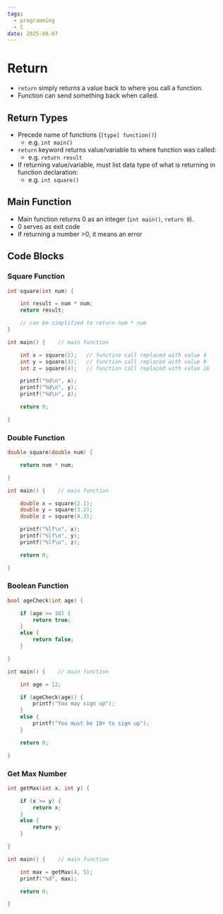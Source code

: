 ```yaml
---
tags:
  - programming
  - C
date: 2025-08-07
---
```

# Return

- `return` simply returns a value back to where you call a function.
- Function can send something back when called.
## Return Types

- Precede name of functions (`[type] function()`)
	- e.g. `int main()`
- `return` keyword returns value/variable to where function was called:
	- e.g. `return result`
- If returning value/variable, must list data type of what is returning in function declaration:
	- e.g. `int square()`
## Main Function

- Main function returns 0 as an integer (`int main()`, `return 0`).
- 0 serves as exit code
- If returning a number >0, it means an error
## Code Blocks

### Square Function

```c
int square(int num) {

    int result = num * num;
    return result;

	// can be simplified to return num * num
}

int main() {    // main function

    int x = square(2);   // functino call replaced with value 4
    int y = square(3);   // function call replaced with value 9
    int z = square(4);   // function call replaced with value 16

    printf("%d\n", x);
    printf("%d\n", y);
    printf("%d\n", z);

    return 0;

}
```
### Double Function

```c
double square(double num) {

    return num * num;

}

int main() {    // main function

    double x = square(2.1);
    double y = square(3.2);
    double z = square(4.3);

    printf("%lf\n", x);
    printf("%lf\n", y);
    printf("%lf\n", z);

    return 0;

}
```
### Boolean Function

```c
bool ageCheck(int age) {

    if (age >= 18) {
        return true;
    }
    else {
        return false;
    }

}

int main() {    // main function

    int age = 12;

    if (ageCheck(age)) {
        printf("You may sign up");
    }
    else {
        printf("You must be 18+ to sign up");
    }

    return 0;

}
```
### Get Max Number

```c
int getMax(int x, int y) {

    if (x >= y) {
        return x;
    }
    else {
        return y;
    }

}

int main() {    // main function

    int max = getMax(4, 5);
    printf("%d", max);

    return 0;

}
```